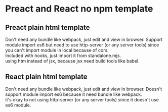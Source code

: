 # Preact and React no npm template

## Preact plain html template
Don't need any bundle like webpack, just edit and view in browser. 
Support module import es6 but need to use http-server (or any server tools) since you can't import module in local because of cors.  
Included with hooks, just import it from standalone.mjs.  
using htm instead of jsx, because jsx need build tools like babel.

## React plain html template
Don't need any bundle like webpack, just edit and view in browser. 
Doesn't support module import es6 because it need bundle like webpack.  
it's okay to not using http-server (or any server tools) since it doesn't use es6 module.  
